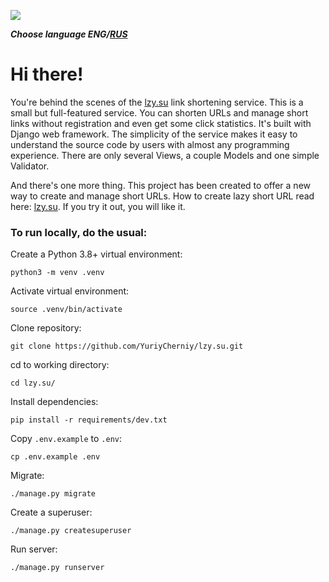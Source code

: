 ![](https://img.shields.io/github/license/yuriycherniy/lzy.su)

_**Choose language ENG/[RUS](https://github.com/YuriyCherniy/lzy.su/blob/dev_lzy_v1_2_1/translations/README.md)**_
# Hi there! #
You're behind the scenes of the [lzy.su](https://lzy.su/) link shortening service. This is a small but full-featured service. You can shorten URLs and manage short links without registration and even get some click statistics. It's built with Django web framework. The simplicity of the service makes it easy to understand the source code by users with almost any programming experience. There are only several Views, a couple Models and one simple Validator.

And there's one more thing. This project has been created to offer a new way to create and manage short URLs. How to create lazy short URL read here: [lzy.su](https://lzy.su/). If you try it out, you will like it.

### To run locally, do the usual: ###

Create a Python 3.8+ virtual environment:
```
python3 -m venv .venv
```
Activate virtual environment:
```
source .venv/bin/activate
```
Clone repository:
```
git clone https://github.com/YuriyCherniy/lzy.su.git
```
cd to working directory:
```
cd lzy.su/
```
Install dependencies:
```
pip install -r requirements/dev.txt
```
Copy ```.env.example``` to ```.env```:
```
cp .env.example .env
```
Migrate:
```
./manage.py migrate
```
Create a superuser:
```
./manage.py createsuperuser
```
Run server:
```
./manage.py runserver
```